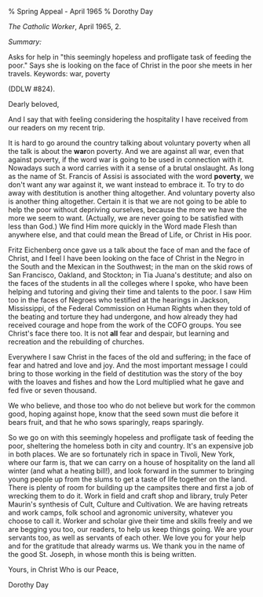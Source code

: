 % Spring Appeal - April 1965
% Dorothy Day

*The Catholic Worker*, April 1965, 2.

*Summary:*

Asks for help in "this seemingly hopeless and profligate task of feeding
the poor." Says she is looking on the face of Christ in the poor she
meets in her travels. Keywords: war, poverty

(DDLW \#824).

Dearly beloved,

And I say that with feeling considering the hospitality I have received
from our readers on my recent trip.

It is hard to go around the country talking about voluntary poverty when
all the talk is about the **war**on poverty. And we are against all war,
even that against poverty, if the word war is going to be used in
connection with it. Nowadays such a word carries with it a sense of a
brutal onslaught. As long as the name of St. Francis of Assisi is
associated with the word **poverty**, we don't want any war against it,
we want instead to embrace it. To try to do away with destitution is
another thing altogether. And voluntary poverty also is another thing
altogether. Certain it is that we are not going to be able to help the
poor without depriving ourselves, because the more we have the more we
seem to want. (Actually, we are never going to be satisfied with less
than God.) We find Him more quickly in the Word made Flesh than anywhere
else, and that could mean the Bread of Life, or Christ in His poor.

Fritz Eichenberg once gave us a talk about the face of man and the face
of Christ, and I feel I have been looking on the face of Christ in the
Negro in the South and the Mexican in the Southwest; in the man on the
skid rows of San Francisco, Oakland, and Stockton; in Tia Juana's
destitute; and also on the faces of the students in all the colleges
where I spoke, who have been helping and tutoring and giving their time
and talents to the poor. I saw Him too in the faces of Negroes who
testified at the hearings in Jackson, Mississippi, of the Federal
Commission on Human Rights when they told of the beating and torture
they had undergone, and how already they had received courage and hope
from the work of the COFO groups. You see Christ's face there too. It is
not **all** fear and despair, but learning and recreation and the
rebuilding of churches.

Everywhere I saw Christ in the faces of the old and suffering; in the
face of fear and hatred and love and joy. And the most important message
I could bring to those working in the field of destitution was the story
of the boy with the loaves and fishes and how the Lord multiplied what
he gave and fed five or seven thousand.

We who believe, and those too who do not believe but work for the common
good, hoping against hope, know that the seed sown must die before it
bears fruit, and that he who sows sparingly, reaps sparingly.

So we go on with this seemingly hopeless and profligate task of feeding
the poor, sheltering the homeless both in city and country. It's an
expensive job in both places. We are so fortunately rich in space in
Tivoli, New York, where our farm is, that we can carry on a house of
hospitality on the land all winter (and what a heating bill!), and look
forward in the summer to bringing young people up from the slums to get
a taste of life together on the land. There is plenty of room for
building up the campsites there and first a job of wrecking them to do
it. Work in field and craft shop and library, truly Peter Maurin's
synthesis of Cult, Culture and Cultivation. We are having retreats and
work camps, folk school and agronomic university, whatever you choose to
call it. Worker and scholar give their time and skills freely and we are
begging you too, our readers, to help us keep things going. We are your
servants too, as well as servants of each other. We love you for your
help and for the gratitude that already warms us. We thank you in the
name of the good St. Joseph, in whose month this is being written.

Yours, in Christ Who is our Peace,

Dorothy Day
